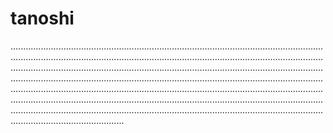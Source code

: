 # tanoshi
.................................................................................................................................................................................................................................................................................................................................................................................................................................................................................................................................................................................................................................................................................................................................................................................................................................................................................................................................................